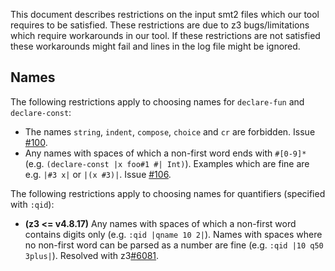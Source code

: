 This document describes restrictions on the input smt2 files which our tool requires to be satisfied.
These restrictions are due to z3 bugs/limitations which require workarounds in our tool.
If these restrictions are not satisfied these workarounds might fail and lines in the log file might be ignored.

## Names

The following restrictions apply to choosing names for `declare-fun` and `declare-const`:

- The names `string`, `indent`, `compose`, `choice` and `cr` are forbidden. Issue [#100](https://github.com/viperproject/smt-scope/issues/100).
- Any names with spaces of which a non-first word ends with `#[0-9]*` (e.g. `(declare-const |x foo#1 #| Int)`). Examples which are fine are e.g. `|#3 x|` or `|(x #3)|`. Issue [#106](https://github.com/viperproject/smt-scope/issues/106).

The following restrictions apply to choosing names for quantifiers (specified with `:qid`):

- **(z3 <= v4.8.17)** Any names with spaces of which a non-first word contains digits only (e.g. `:qid |qname 10 2|`). Names with spaces where no non-first word can be parsed as a number are fine (e.g. `:qid |10 q50 3plus|`). Resolved with z3[#6081](https://github.com/Z3Prover/z3/issues/6081).
